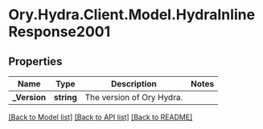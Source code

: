 # Ory.Hydra.Client.Model.HydraInlineResponse2001

## Properties

Name | Type | Description | Notes
------------ | ------------- | ------------- | -------------
**_Version** | **string** | The version of Ory Hydra. | 

[[Back to Model list]](../README.md#documentation-for-models) [[Back to API list]](../README.md#documentation-for-api-endpoints) [[Back to README]](../README.md)

